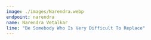```yaml
---
image: ./images/Narendra.webp
endpoint: narendra
name: Narendra Vetalkar
line: "Be Somebody Who Is Very Difficult To Replace"
---
```

